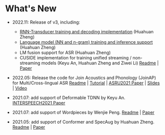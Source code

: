# What's New

- 2022.11: Release of v3, including:
    - [RNN-Transducer training and decoding implementation](../egs/TEMPLATE/exp/asr-rnnt) (Huahuan Zheng)
    - [Language model (NN and n-gram) training and inference support](../egs/TEMPLATE/README.md#language-model) (Huahuan Zheng)
    - LM fusion support for ASR (Huahuan Zheng)
    - CUSIDE implementation for training unified streaming / non-streaming models (Keyu An, Huahuan Zheng and Ziwei Li) [Readme](./cuside_ch.md) | [Paper](https://arxiv.org/abs/2203.16758)

- 2022.05: Release the code for Join Acoustics and Phonology (JoinAP) for Multi/Cross-lingual ASR [Readme](joinap.md) | [Tutorial](joinap_tutorial_ch.md) | [ASRU2021 Paper](http://oa.ee.tsinghua.edu.cn/~ouzhijian/pdf/ASRU21_JoinAP.pdf) | [Slides](http://oa.ee.tsinghua.edu.cn/~ouzhijian/pdf/asru2021_JoinAP_slides.pdf) | [Video](https://www.bilibili.com/video/BV1X44y1Y7zm)

- 2021.07: add support of Deformable TDNN by Keyu An. [INTERSPEECH2021 Paper](http://oa.ee.tsinghua.edu.cn/~ouzhijian/pdf/is2021_deformable.pdf)

- 2021.07: add support of Wordpieces by Wenjie Peng. [Readme](wordpieces.md) | [Paper](https://arxiv.org/abs/2107.03007)

- 2021.05: add support of Conformer and SpecAug by Huahuan Zheng. [Readme](conformer.md) | [Paper](https://arxiv.org/abs/2107.03007)
